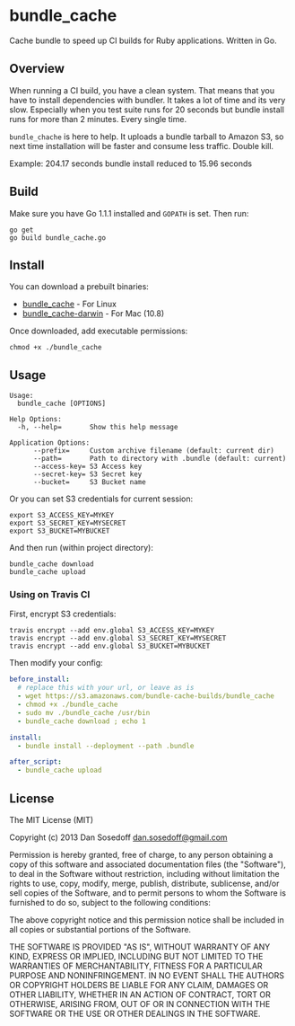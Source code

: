 # bundle_cache

Cache bundle to speed up CI builds for Ruby applications. Written in Go.

## Overview

When running a CI build, you have a clean system. That means that you have to
install dependencies with bundler. It takes a lot of time and its very slow.
Especially when you test suite runs for 20 seconds but bundle install runs for 
more than 2 minutes. Every single time.

`bundle_chache` is here to help. It uploads a bundle tarball to Amazon S3, so 
next time installation will be faster and consume less traffic. Double kill.

Example: 204.17 seconds bundle install reduced to 15.96 seconds

## Build

Make sure you have Go 1.1.1 installed and `GOPATH` is set. Then run:

```
go get
go build bundle_cache.go
```

## Install

You can download a prebuilt binaries:

- [bundle_cache](https://s3.amazonaws.com/bundle-cache-builds/bundle_cache) - For Linux
- [bundle_cache-darwin](https://s3.amazonaws.com/bundle-cache-builds/bundle_cache-darwin) - For Mac (10.8)

Once downloaded, add executable permissions:

```
chmod +x ./bundle_cache
```

## Usage

```
Usage:
  bundle_cache [OPTIONS]

Help Options:
  -h, --help=       Show this help message

Application Options:
      --prefix=     Custom archive filename (default: current dir)
      --path=       Path to directory with .bundle (default: current)
      --access-key= S3 Access key
      --secret-key= S3 Secret key
      --bucket=     S3 Bucket name
```

Or you can set S3 credentials for current session:

```
export S3_ACCESS_KEY=MYKEY
export S3_SECRET_KEY=MYSECRET
export S3_BUCKET=MYBUCKET
```

And then run (within project directory):

```
bundle_cache download
bundle_cache upload
```

### Using on Travis CI

First, encrypt S3 credentials:

```
travis encrypt --add env.global S3_ACCESS_KEY=MYKEY
travis encrypt --add env.global S3_SECRET_KEY=MYSECRET
travis encrypt --add env.global S3_BUCKET=MYBUCKET
```

Then modify your config:

```yml
before_install:
  # replace this with your url, or leave as is
  - wget https://s3.amazonaws.com/bundle-cache-builds/bundle_cache
  - chmod +x ./bundle_cache
  - sudo mv ./bundle_cache /usr/bin
  - bundle_cache download ; echo 1

install:
  - bundle install --deployment --path .bundle

after_script:
  - bundle_cache upload
```

## License

The MIT License (MIT)

Copyright (c) 2013 Dan Sosedoff <dan.sosedoff@gmail.com>

Permission is hereby granted, free of charge, to any person obtaining a copy
of this software and associated documentation files (the "Software"), to deal
in the Software without restriction, including without limitation the rights
to use, copy, modify, merge, publish, distribute, sublicense, and/or sell
copies of the Software, and to permit persons to whom the Software is
furnished to do so, subject to the following conditions:

The above copyright notice and this permission notice shall be included in
all copies or substantial portions of the Software.

THE SOFTWARE IS PROVIDED "AS IS", WITHOUT WARRANTY OF ANY KIND, EXPRESS OR
IMPLIED, INCLUDING BUT NOT LIMITED TO THE WARRANTIES OF MERCHANTABILITY,
FITNESS FOR A PARTICULAR PURPOSE AND NONINFRINGEMENT. IN NO EVENT SHALL THE
AUTHORS OR COPYRIGHT HOLDERS BE LIABLE FOR ANY CLAIM, DAMAGES OR OTHER
LIABILITY, WHETHER IN AN ACTION OF CONTRACT, TORT OR OTHERWISE, ARISING FROM,
OUT OF OR IN CONNECTION WITH THE SOFTWARE OR THE USE OR OTHER DEALINGS IN
THE SOFTWARE.